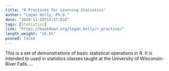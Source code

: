```yaml
---
title: "R Practices for Learning Statistics"
author: "Logan Kelly, Ph.D."
date: "2020-11-20T14:57:03Z"
tags: [Statistics]
link: "https://bookdown.org/logan_kelly/r_practice/"
length_weight: "16.5%"
pinned: false
---
```


This is a set of demonstrations of basic statistical operations in R. It is intended to used in statistics classes taught at the University of Wisconsin-River Falls. ...
